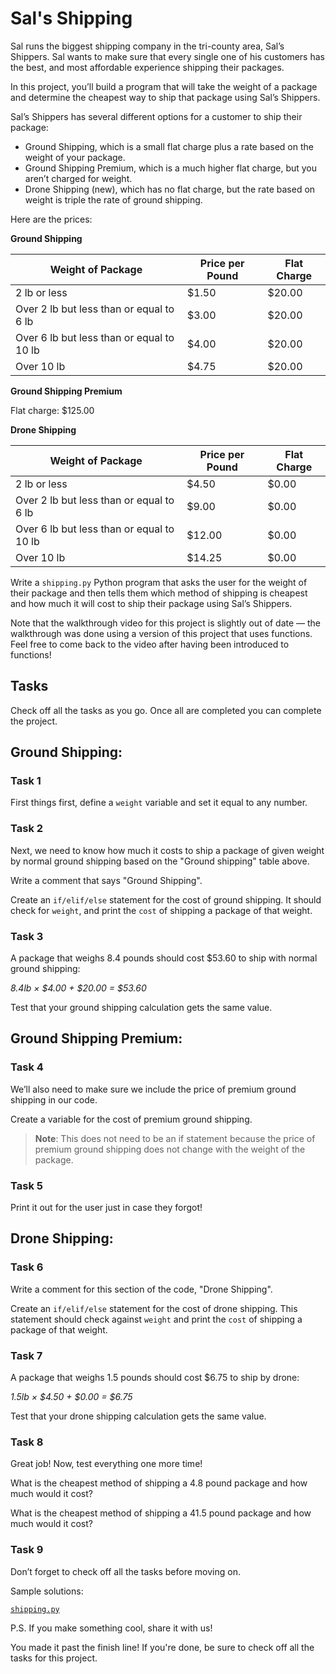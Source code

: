 # Sal's Shipping

Sal runs the biggest shipping company in the tri-county area, Sal’s Shippers. Sal wants to make sure that every single one of his customers has the best, and most affordable experience shipping their packages.

In this project, you’ll build a program that will take the weight of a package and determine the cheapest way to ship that package using Sal’s Shippers.

Sal’s Shippers has several different options for a customer to ship their package:

- Ground Shipping, which is a small flat charge plus a rate based on the weight of your package.
- Ground Shipping Premium, which is a much higher flat charge, but you aren’t charged for weight.
- Drone Shipping (new), which has no flat charge, but the rate based on weight is triple the rate of ground shipping.

Here are the prices:

**Ground Shipping**

| Weight of Package |	Price per Pound	| Flat Charge |
| ----------------- | --------------- | ----------- |
| 2 lb or less |	$1.50	| $20.00 |
| Over 2 lb but less than or equal to 6 lb |	$3.00 |	$20.00 |
| Over 6 lb but less than or equal to 10 lb |	$4.00 |	$20.00 |
| Over 10 lb |	$4.75	| $20.00 |

**Ground Shipping Premium**

Flat charge: $125.00

**Drone Shipping**

| Weight of Package	| Price per Pound	| Flat Charge |
| ----------------- | --------------- | ----------- |
| 2 lb or less | $4.50 |	$0.00 |
| Over 2 lb but less than or equal to 6 lb |	$9.00 |	$0.00 |
| Over 6 lb but less than or equal to 10 lb	| $12.00	| $0.00 |
| Over 10 lb	| $14.25 |	$0.00 |

Write a `shipping.py` Python program that asks the user for the weight of their package and then tells them which method of shipping is cheapest and how much it will cost to ship their package using Sal’s Shippers.

Note that the walkthrough video for this project is slightly out of date — the walkthrough was done using a version of this project that uses functions. Feel free to come back to the video after having been introduced to functions!

## Tasks

Check off all the tasks as you go. Once all are completed you can complete the project.

## Ground Shipping:

### Task 1

First things first, define a `weight` variable and set it equal to any number.

### Task 2

Next, we need to know how much it costs to ship a package of given weight by normal ground shipping based on the "Ground shipping" table above.

Write a comment that says "Ground Shipping".

Create an `if/elif/else` statement for the cost of ground shipping. It should check for `weight`, and print the `cost` of shipping a package of that weight.


### Task 3

A package that weighs 8.4 pounds should cost $53.60 to ship with normal ground shipping:

*8.4lb × $4.00 + $20.00 = $53.60*

Test that your ground shipping calculation gets the same value.

## Ground Shipping Premium:

### Task 4

We’ll also need to make sure we include the price of premium ground shipping in our code.

Create a variable for the cost of premium ground shipping.

> **Note**: This does not need to be an if statement because the price of premium ground shipping does not change with the weight of the package.

### Task 5

Print it out for the user just in case they forgot!

## Drone Shipping:

### Task 6

Write a comment for this section of the code, "Drone Shipping".

Create an `if/elif/else` statement for the cost of drone shipping. This statement should check against `weight` and print the `cost` of shipping a package of that weight.

### Task 7

A package that weighs 1.5 pounds should cost $6.75 to ship by drone:

*1.5lb × $4.50 + $0.00 = $6.75*

Test that your drone shipping calculation gets the same value.

### Task 8

Great job! Now, test everything one more time!

What is the cheapest method of shipping a 4.8 pound package and how much would it cost?

What is the cheapest method of shipping a 41.5 pound package and how much would it cost?

### Task 9

Don’t forget to check off all the tasks before moving on.

Sample solutions:

[`shipping.py`](https://github.com/Codecademy/learn-python/blob/main/2-control-flow/sals-shipping/shipping.py)

P.S. If you make something cool, share it with us!

You made it past the finish line! If you're done, be sure to check off all the tasks for this project.
